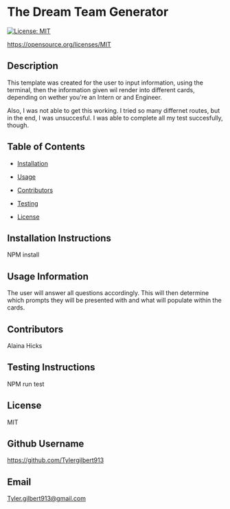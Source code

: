 # The Dream Team Generator
    
[![License: MIT](https://img.shields.io/badge/License-MIT-yellow.svg)](https://opensource.org/licenses/MIT)

https://opensource.org/licenses/MIT
    
## Description 
    
This template was created for the user to input information, using the terminal, then the information given wil render into different cards, depending on wether you're an Intern or and Engineer.

Also, I was not able to get this working. I tried so many differnet routes, but in the end, I was unsuccesful. I was able to complete all my test succesfully, though.
    
## Table of Contents
    
* [Installation](#installation)
    
* [Usage](#usage)
    
* [Contributors](#contributing)
    
* [Testing](#test)
    
* [License](#license)
    
## Installation Instructions
    
NPM install
    
## Usage Information 
    
The user will answer all questions accordingly. This will then determine which prompts they will be presented with and what will populate within the cards.
    
## Contributors 
    
Alaina Hicks
    
## Testing Instructions 
    
NPM run test
    
## License
    
MIT
    
## Github Username
    
https://github.com/Tylergilbert913
    
## Email
    
Tyler.gilbert913@gmail.com
    